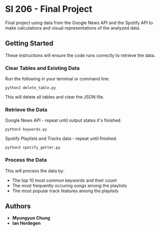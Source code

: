 # SI 206 - Final Project

Final project using data from the Google News API and the Spotify API to make calculations and visual representations of the analyzed data.

## Getting Started

These instructions will ensure the code runs correctly to retrieve the data.

### Clear Tables and Existing Data

Run the following in your terminal or command line:

```
python3 delete_table.py
```
This will delete all tables and clear the JSON file.

### Retrieve the Data

Google News API - repeat until output states it's finished.

```
python3 keywords.py
```

Spotify Playlists and Tracks data - repeat until finished.

```
python3 spotify_getter.py
```

### Process the Data

This will process the data by:
  - The top 10 most common keywords and their count
  - The most frequently occuring songs among the playlists
  - The most popular track features among the playlists


## Authors
* **Myungyun Chung**
* **Ian Herdegen**
